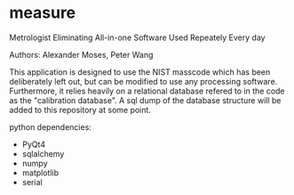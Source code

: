 # measure 

 Metrologist Eliminating All-in-one Software Used Repeately Every day

Authors: Alexander Moses, Peter Wang

This application is designed to use the NIST masscode which has been deliberately left out, but can be modified to use any processing software. 
Furthermore, it relies heavily on a relational database refered to in the code as the "calibration database".
A sql dump of the database structure will be added to this repository at some point.

python dependencies:
* PyQt4
* sqlalchemy
* numpy
* matplotlib
* serial

